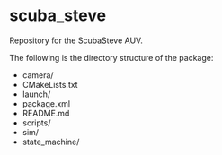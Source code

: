 # scuba_steve
Repository for the ScubaSteve AUV.

The following is the directory structure of the package:

* camera/
* CMakeLists.txt
* launch/
* package.xml
* README.md
* scripts/
* sim/
* state_machine/
